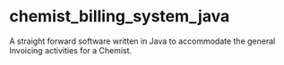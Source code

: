 # chemist_billing_system_java
A straight forward software written in Java to accommodate the general Invoicing activities for a Chemist. 
